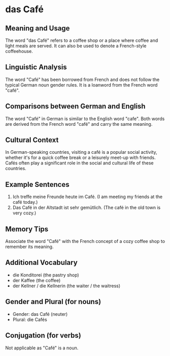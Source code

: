 # das Café
## Meaning and Usage
The word "das Café" refers to a coffee shop or a place where coffee and light meals are served. It can also be used to denote a French-style coffeehouse.

## Linguistic Analysis
The word "Café" has been borrowed from French and does not follow the typical German noun gender rules. It is a loanword from the French word "café".

## Comparisons between German and English
The word "Café" in German is similar to the English word "cafe". Both words are derived from the French word "café" and carry the same meaning.

## Cultural Context
In German-speaking countries, visiting a café is a popular social activity, whether it's for a quick coffee break or a leisurely meet-up with friends. Cafés often play a significant role in the social and cultural life of these countries.

## Example Sentences
1. Ich treffe meine Freunde heute im Café. (I am meeting my friends at the café today.)
2. Das Café in der Altstadt ist sehr gemütlich. (The café in the old town is very cozy.)

## Memory Tips
Associate the word "Café" with the French concept of a cozy coffee shop to remember its meaning.

## Additional Vocabulary
- die Konditorei (the pastry shop)
- der Kaffee (the coffee)
- der Kellner / die Kellnerin (the waiter / the waitress)

## Gender and Plural (for nouns)
- Gender: das Café (neuter)
- Plural: die Cafés

## Conjugation (for verbs)
Not applicable as "Café" is a noun.